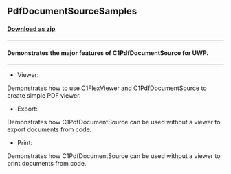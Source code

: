 ## PdfDocumentSourceSamples
#### [Download as zip](https://downgit.github.io/#/home?url=https://github.com/GrapeCity/ComponentOne-UWP-Samples/tree/master/\C1.UWP.Document\CS\PdfDocumentSourceSamples)
____
#### Demonstrates the major features of C1PdfDocumentSource for UWP.
____

* Viewer:

Demonstrates how to use C1FlexViewer and C1PdfDocumentSource to create
simple PDF viewer.


* Export:

Demonstrates how C1PdfDocumentSource can be used without a viewer
to export documents from code.


* Print:

Demonstrates how C1PdfDocumentSource can be used without a viewer
to print documents from code.
